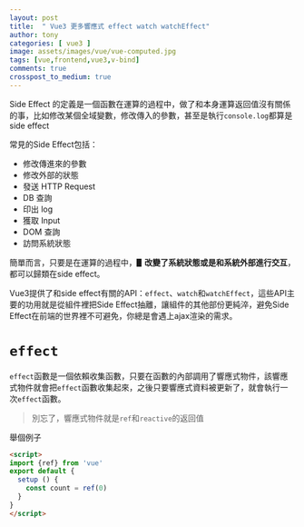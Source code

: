 ```yaml
---
layout: post
title:  " Vue3 更多響應式 effect watch watchEffect"
author: tony
categories: [ vue3 ]
image: assets/images/vue/vue-computed.jpg
tags: [vue,frontend,vue3,v-bind]
comments: true
crosspost_to_medium: true
---
```

Side Effect 的定義是一個函數在運算的過程中，做了和本身運算返回值沒有關係的事，比如修改某個全域變數，修改傳入的參數，甚至是執行`console.log`都算是side effect

常見的Side Effect包括：
- 修改傳進來的參數
- 修改外部的狀態
- 發送 HTTP Request
- DB 查詢
- 印出 log
- 獲取 Input
- DOM 查詢
- 訪問系統狀態

簡單而言，只要是在運算的過程中，▋**改變了系統狀態或是和系統外部進行交互**，都可以歸類在side effect。

Vue3提供了和side effect有關的API：`effect`、`watch`和`watchEffect`，這些API主要的功用就是從組件裡把Side Effect抽離，讓組件的其他部份更純淬，避免Side Effect在前端的世界裡不可避免，你總是會遇上ajax渲染的需求。

# `effect`
`effect`函數是一個依賴收集函數，只要在函數的內部調用了響應式物件，該響應式物件就會把`effect`函數收集起來，之後只要響應式資料被更新了，就會執行一次`effect`函數。

> 別忘了，響應式物件就是`ref`和`reactive`的返回值

舉個例子
```html
<script>
import {ref} from 'vue'
export default {
  setup () {
    const count = ref(0)
  }
}
</script>

```
